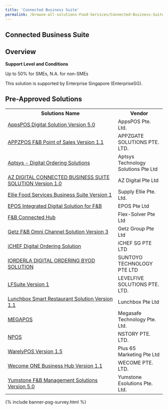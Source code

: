 ```yaml
---
title: 'Connected Business Suite'
permalink: /browse-all-solutions-Food-Services/Connected-Business-Suite
---
```


## Connected Business Suite
## Overview

**Support Level and Conditions**

Up to 50% for SMEs, N.A. for non-SMEs

This solution is supported by Enterprise Singapore (EnterpriseSG).

## Pre-Approved Solutions

<table>
<tr>
<th style='width: auto;'><b>Solutions Name</b></th>
<th style='width: 30%;'><b>Vendor</b></th>
</tr>
<tr>
<td><a href='/productivity-solutions-grant/solutionrepo/201718433G-AppsPOS-Dgtl-SLN-v-50-FS' target='_blank'>AppsPOS Digital Solution Version 5.0</a><br></td>
<td>AppsPOS Pte. Ltd.</td>
</tr>
<tr>
<td><a href='/productivity-solutions-grant/solutionrepo/201628309N-APPZPOS-F&B-Pont-of-Sls-v-11-FS' target='_blank'>APPZPOS F&B Point of Sales Version 1.1</a><br></td>
<td>APPZGATE SOLUTIONS PTE. LTD.</td>
</tr>
<tr>
<td><a href='/productivity-solutions-grant/solutionrepo/201119932D-Aptsys-Dgtl-Ordrng-SLNs-FS' target='_blank'>Aptsys - Digital Ordering Solutions</a><br></td>
<td>Aptsys Technology Solutions Pte Ltd</td>
</tr>
<tr>
<td><a href='/productivity-solutions-grant/solutionrepo/198901360G-AZ-DIGITAL-CONNECTED-BUSINESS-SUITE-SLN-v-10-FS' target='_blank'>AZ DIGITAL CONNECTED BUSINESS SUITE SOLUTION Version 1.0</a><br></td>
<td>AZ Digital Pte Ltd</td>
</tr>
<tr>
<td><a href='/productivity-solutions-grant/solutionrepo/201025900M-Ell-Food-SVCs-Busnss-Sut-v-1-FS' target='_blank'>Ellie Food Services Business Suite Version 1</a><br></td>
<td>Supply Ellie Pte. Ltd.</td>
</tr>
<tr>
<td><a href='/productivity-solutions-grant/solutionrepo/201529028W-EPOS-Intgrtd-Dgtl-SLN-for-F&B-FS' target='_blank'>EPOS Integrated Digital Solution for F&B</a><br></td>
<td> EPOS Pte Ltd</td>
</tr>
<tr>
<td><a href='/productivity-solutions-grant/solutionrepo/201501199E-F&B-Connctd-Hub-FS' target='_blank'>F&B Connected Hub</a><br></td>
<td>Flex-Solver Pte Ltd</td>
</tr>
<tr>
<td><a href='/productivity-solutions-grant/solutionrepo/201510017H-Gtz-F&B-Omn-Chnnl-SLN-v-3-FS' target='_blank'>Getz F&B Omni Channel Solution Version 3</a><br></td>
<td>Getz Group Pte Ltd</td>
</tr>
<tr>
<td><a href='/productivity-solutions-grant/solutionrepo/201606474N-CHEF-Dgtl-Ordrng-SLN-FS' target='_blank'>iCHEF Digital Ordering Solution</a><br></td>
<td>iCHEF SG PTE LTD</td>
</tr>
<tr>
<td><a href='/productivity-solutions-grant/solutionrepo/198204281M-IORDERLA-DIGITAL-ORDERING-BYOD-SLN-FS' target='_blank'>IORDERLA DIGITAL ORDERING BYOD SOLUTION</a><br></td>
<td>SUNTOYO TECHNOLOGY PTE LTD</td>
</tr>
<tr>
<td><a href='/productivity-solutions-grant/solutionrepo/200816700E-LFSut-v-1-FS' target='_blank'>LFSuite Version 1</a><br></td>
<td>LEVELFIVE SOLUTIONS PTE. LTD.</td>
</tr>
<tr>
<td><a href='/productivity-solutions-grant/solutionrepo/201934203W-Lunchbox-Smrt-Rsturnt-SLN-v-11-FS' target='_blank'>Lunchbox Smart Restaurant Solution Version 1.1</a><br></td>
<td>Lunchbox Pte Ltd</td>
</tr>
<tr>
<td><a href='/productivity-solutions-grant/solutionrepo/200503951K-MEGAPOS-FS' target='_blank'>MEGAPOS</a><br></td>
<td>Megasafe Technology Pte. Ltd.</td>
</tr>
<tr>
<td><a href='/productivity-solutions-grant/solutionrepo/201220029K-NPOS-FS' target='_blank'>NPOS</a><br></td>
<td>NSTORY PTE. LTD.</td>
</tr>
<tr>
<td><a href='/productivity-solutions-grant/solutionrepo/201729553C-WrlyPOS-v-15-FS' target='_blank'>WarelyPOS Version 1.5</a><br></td>
<td>Plus 65 Marketing Pte Ltd</td>
</tr>
<tr>
<td><a href='/productivity-solutions-grant/solutionrepo/201814201R-Wcom-ONE-Busnss-Hub-v-11-FS' target='_blank'>Wecome ONE Business Hub Version 1.1</a><br></td>
<td>WECOME PTE. LTD.</td>
</tr>
<tr>
<td><a href='/productivity-solutions-grant/solutionrepo/201309369Z-Yumston-F&B-MGT-SLNs-v-50-FS' target='_blank'>Yumstone F&B Management Solutions Version 5.0</a><br></td>
<td>Yumstone Esolutions Pte. Ltd.</td>
</tr>
</table>

{% include banner-psg-survey.html %}
